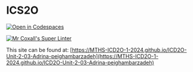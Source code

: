 # ICS2O

[![Open in Codespaces](https://classroom.github.com/assets/launch-codespace-2972f46106e565e64193e422d61a12cf1da4916b45550586e14ef0a7c637dd04.svg)](https://classroom.github.com/open-in-codespaces?assignment_repo_id=18729376)

[![Mr Coxall's Super Linter](https://github.com/MTHS-ICD2O-1-2024/ICD2O-Unit-2-03-Adrina-peighambarzadeh/workflows/Mr%20Coxall's%20Super%20Linter/badge.svg)](https://github.com/MTHS-ICD2O-1-2024/ICD2O-Unit-2-03-Adrina-peighambarzadeh/actions)

This site can be found at: [https://MTHS-ICD2O-1-2024.github.io/ICD2O-Unit-2-03-Adrina-peighambarzadeh](https://MTHS-ICD2O-1-2024.github.io/ICD2O-Unit-2-03-Adrina-peighambarzadeh)
